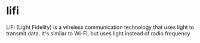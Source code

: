# lifi
LiFi (Light Fidelity) is a wireless communication technology that uses light to transmit data. It's similar to Wi-Fi, but uses light instead of radio frequency
